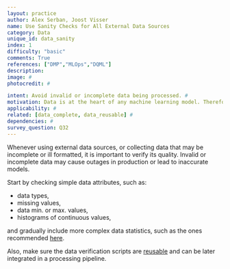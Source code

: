 ```yaml
---
layout: practice
author: Alex Serban, Joost Visser
name: Use Sanity Checks for All External Data Sources
category: Data
unique_id: data_sanity
index: 1
difficulty: "basic"
comments: True
references: ["DMP","MLOps","DQML"]
description:
image: #
photocredit: #

intent: Avoid invalid or incomplete data being processed. #
motivation: Data is at the heart of any machine learning model. Therefore, avoiding data errors is crucial for model quality. #
applicability: #
related: [data_complete, data_reusable] #
dependencies: #
survey_question: Q32
---
```


Whenever using external data sources, or collecting data that may be incomplete or ill formatted, it is important to verify its quality.
Invalid or incomplete data may cause outages in production or lead to inaccurate models.

Start by checking simple data attributes, such as:

- data types,
- missing values,
- data min. or max. values,
- histograms of continuous values,

and gradually include more complex data statistics, such as the ones recommended <a href="/blog/2020/input_data_completeness">here</a>.


Also, make sure the data verification scripts are <a href="/blog/2020/reusable_data_cleaning/" target="blank">reusable</a> and can be later integrated in a processing pipeline.
